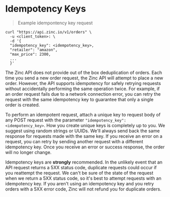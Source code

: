 # Idempotency Keys

> Example idempontency key request

```shell
curl "https://api.zinc.io/v1/orders" \
  -u <client_token>: \
  -d '{
  "idempotency_key": <idempotency_key>,
  "retailer": "amazon",
  "max_price": 2300,
  ...
  }'
```

The Zinc API does not provide out of the box deduplication of orders. Each time you send a new order request, the Zinc API will attempt to place a new order. However, the API supports idempotency for safely retrying requests without accidentally performing the same operation twice. For example, if an order request fails due to a network connection error, you can retry the request with the same idempotency key to guarantee that only a single order is created.

To perform an idempotent request, attach a unique key to request body of any POST request with the parameter `"idempotency_key": <idempotency_key>`. How you create unique keys is completely up to you. We suggest using random strings or UUIDs. We'll always send back the same response for requests made with the same key. If you receive an error on a request, you can retry by sending another request with a different idempotency key. Once you receive an error or success response, the order will no longer change.

Idempotency keys are **strongly** recommended. In the unlikely event that an API request returns a 5XX status code, duplicate requests could occur if you reattempt the request. We can't be sure of the state of the request when we return a 5XX status code, so it's best to attempt requests with an idempotency key. If you aren't using an idempotency key and you retry orders with a 5XX error code, Zinc will not refund you for duplicate orders.
